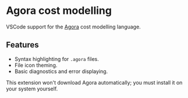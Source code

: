# Agora cost modelling

VSCode support for the [Agora](https://github.com/graphprotocol/agora) cost modelling language.

## Features

- Syntax highlighting for `.agora` files.
- File icon theming.
- Basic diagnostics and error displaying.


This extension won't download Agora automatically; you must install it on your system yourself.
